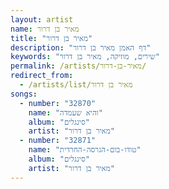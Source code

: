 ```yaml
---
layout: artist
name: מאיר בן דרור
title: "מאיר בן דרור"
description: "דף האמן מאיר בן דרור"
keywords: "שירים, מוזיקה, מאיר בן דרור"
permalink: /artists/מאיר-בן-דרור/
redirect_from:
  - /artists/list/מאיר בן דרור
songs:
  - number: "32870"
    name: "והיא שעמדה"
    album: "סינגלים"
    artist: "מאיר בן דרור"
  - number: "32871"
    name: "טודו-בום-הגרסה-החרדית"
    album: "סינגלים"
    artist: "מאיר בן דרור"
---
```

